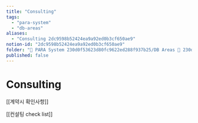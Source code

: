 ```yaml
---
title: "Consulting"
tags:
  - "para-system"
  - "db-areas"
aliases:
  - "Consulting 2dc9598b52424ea9a92ed0b3cf650ae9"
notion-id: "2dc9598b52424ea9a92ed0b3cf650ae9"
folder: "🚀 PARA System 230d0f53623d80fc9622ed288f937b25/DB Areas 🔲 230d0f53623d812fa0e9f500c4679623/(주) 음 66e9b539f26a4b65b785de77451613c8"
published: false
---
```


# Consulting

[[계약시 확인사항]]

[[컨설팅 check list]]
